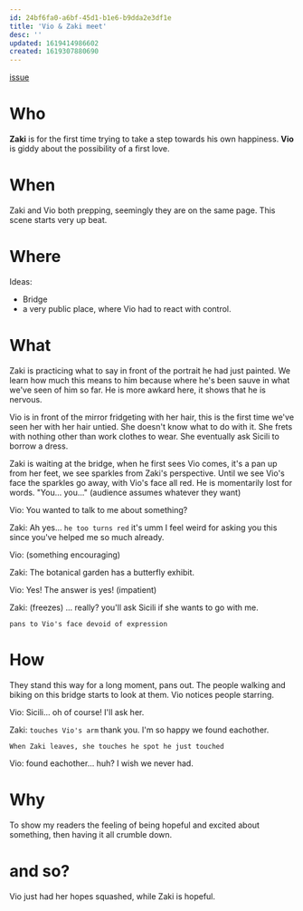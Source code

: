 ```yaml
---
id: 24bf6fa0-a6bf-45d1-b1e6-b9dda2e3df1e
title: 'Vio & Zaki meet'
desc: ''
updated: 1619414986602
created: 1619307880690
---
```

[issue](https://github.com/9ae/ace/issues/241)

# Who
**Zaki** is for the first time trying to take a step towards his own happiness.
**Vio** is giddy about the possibility of a first love.

# When
Zaki and Vio both prepping, seemingly they are on the same page.
This scene starts very up beat.

# Where
Ideas:
- Bridge
- a very public place, where Vio had to react with control.

# What
Zaki is practicing what to say in front of the portrait he had just painted. We learn how much this means to him because where he's been sauve in what we've seen of him so far. He is more awkard here, it shows that he is nervous.

Vio is in front of the mirror fridgeting with her hair, this is the first time we've seen her with her hair untied. She doesn't know what to do with it. She frets with nothing other than work clothes to wear. She eventually ask Sicili to borrow a dress.

Zaki is waiting at the bridge, when he first sees Vio comes, it's a pan up from her feet, we see sparkles from Zaki's perspective. Until we see Vio's face the sparkles go away, with Vio's face all red. He is momentarily lost for words. "You... you..." (audience assumes whatever they want)

Vio: You wanted to talk to me about something?

Zaki: Ah yes... `he too turns red` it's umm I feel weird for asking you this since you've helped me so much already.

Vio: (something encouraging)

Zaki: The botanical garden has a butterfly exhibit.

Vio: Yes! The answer is yes! (impatient)

Zaki: (freezes) ... really? you'll ask Sicili if she wants to go with me.

`pans to Vio's face devoid of expression`

# How
They stand this way for a long moment, pans out. The people walking and biking on this bridge starts to look at them. Vio notices people starring.

Vio: Sicili... oh of course! I'll ask her.

Zaki: `touches Vio's arm` thank you. I'm so happy we found eachother.

`When Zaki leaves, she touches he spot he just touched`

Vio: found eachother... huh? I wish we never had.

# Why
To show my readers the feeling of being hopeful and excited about something, then having it all crumble down.

# and so?
Vio just had her hopes squashed, while Zaki is hopeful.